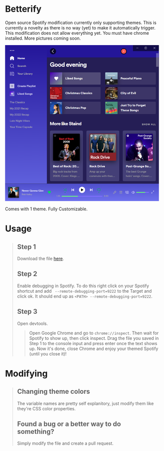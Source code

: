 # Betterify
Open source Spotify modification currently only supporting themes. This is currently a novelty as there is no way (yet) to make it automatically trigger. This modification does not allow everything yet. You must have chrome installed. More pictures coming soon.

<img src="Betterify.PNG">

Comes with 1 theme.
Fully Customizable.

# Usage
> ## Step 1
> Download the file [here](https://github.com/WaterFrontStudios/Betterify/blob/Code/Betterify.js).
> ## Step 2
> Enable debugging in Spotify. To do this right click on your Spotify shortcut and add ` --remote-debugging-port=9222` to the Target and click ok. It should end up as `<PATH> --remote-debugging-port=9222`.
> ## Step 3
> Open devtools.
> > Open Google Chrome and go to `chrome://inspect`. Then wait for Spotify to show up, then click inspect. Drag the file you saved in Step 1 to the console input and press enter once the text shows up. Now it's done, close Chrome and enjoy your themed Spotify (until you close it)!

# Modifying
> ## Changing theme colors
> The variable names are pretty self explanitory, just modify them like they're CSS color properties.
> ## Found a bug or a better way to do something?
> Simply modify the file and create a pull request.
